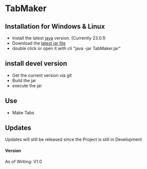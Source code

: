 # TabMaker

## Installation for Windows & Linux
- Install the latest <a href="https://www.java.com/de/download/manual.jsp">java</a> version. (Currently 23.0.1) 
- Download the <a href="https://github.com/Lauchschwert/TabMaker/releases/download/1.0/TabMaker.jar">latest jar file</a>
- double click or open it with cli "java -jar TabMaker.jar"

## install devel version
- Get the current version via git
- Build the jar
- execute the jar

## Use
- Make Tabs

## Updates
Updates will still be released since the Project is still in Development

#### Version
As of Writing: V1.0
